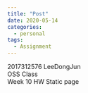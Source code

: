 ```yaml
---
title: "Post"
date: 2020-05-14
categories:
  - personal
tags:
  - Assignment
---
```


2017312576 LeeDongJun  
OSS Class  
Week 10 HW Static page  
